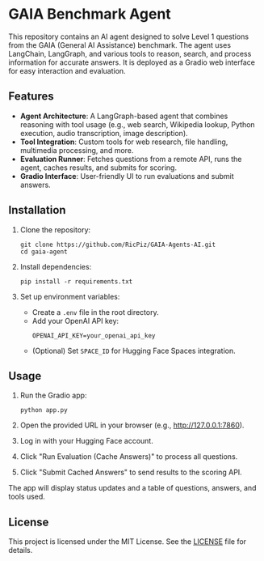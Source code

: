 # GAIA Benchmark Agent

This repository contains an AI agent designed to solve Level 1 questions from the GAIA (General AI Assistance) benchmark. The agent uses LangChain, LangGraph, and various tools to reason, search, and process information for accurate answers. It is deployed as a Gradio web interface for easy interaction and evaluation.

## Features

- **Agent Architecture**: A LangGraph-based agent that combines reasoning with tool usage (e.g., web search, Wikipedia lookup, Python execution, audio transcription, image description).
- **Tool Integration**: Custom tools for web research, file handling, multimedia processing, and more.
- **Evaluation Runner**: Fetches questions from a remote API, runs the agent, caches results, and submits for scoring.
- **Gradio Interface**: User-friendly UI to run evaluations and submit answers.

## Installation

1. Clone the repository:
   ```
   git clone https://github.com/RicPiz/GAIA-Agents-AI.git
   cd gaia-agent
   ```

2. Install dependencies:
   ```
   pip install -r requirements.txt
   ```

3. Set up environment variables:
   - Create a `.env` file in the root directory.
   - Add your OpenAI API key:
     ```
     OPENAI_API_KEY=your_openai_api_key
     ```
   - (Optional) Set `SPACE_ID` for Hugging Face Spaces integration.

## Usage

1. Run the Gradio app:
   ```
   python app.py
   ```

2. Open the provided URL in your browser (e.g., http://127.0.0.1:7860).

3. Log in with your Hugging Face account.

4. Click "Run Evaluation (Cache Answers)" to process all questions.

5. Click "Submit Cached Answers" to send results to the scoring API.

The app will display status updates and a table of questions, answers, and tools used.

## License

This project is licensed under the MIT License. See the [LICENSE](LICENSE) file for details.
